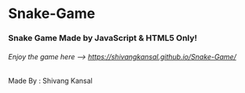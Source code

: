# Snake-Game

### Snake Game Made by JavaScript & HTML5 Only!

###### Enjoy the game here --> https://shivangkansal.github.io/Snake-Game/

Made By : Shivang Kansal
